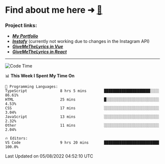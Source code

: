 # Find about me here ➜ [🧑](https://pauabella.dev)

### Project links:
- ***[My Portfolio](https://pauabella.dev)***
- ***[Instafy](https://instafy.me)*** (currently not working due to changes in the Instagram API)
- ***[GiveMeTheLyrics in Vue](https://lyrics.pauabella.dev)***
- ***[GiveMeTheLyrics in React](https://pauabella.dev/GiveMeTheLyrics)***

---
<!--START_SECTION:waka-->
![Code Time](http://img.shields.io/badge/Code%20Time-1%2C342%20hrs%206%20mins-blue)

📊 **This Week I Spent My Time On** 

```text
💬 Programming Languages: 
TypeScript               8 hrs 5 mins        █████████████████████░░░░   86.61% 
HTML                     25 mins             █░░░░░░░░░░░░░░░░░░░░░░░░   4.53% 
CSS                      17 mins             ░░░░░░░░░░░░░░░░░░░░░░░░░   3.04% 
JavaScript               13 mins             ░░░░░░░░░░░░░░░░░░░░░░░░░   2.32% 
Other                    11 mins             ░░░░░░░░░░░░░░░░░░░░░░░░░   2.04%

🔥 Editors: 
VS Code                  9 hrs 20 mins       █████████████████████████   100.0%

```


 Last Updated on 05/08/2022 04:52:10 UTC
<!--END_SECTION:waka-->
